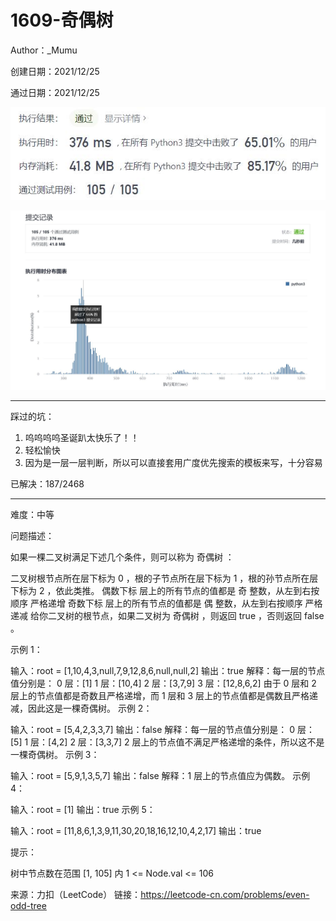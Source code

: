 # 1609-奇偶树

Author：_Mumu

创建日期：2021/12/25

通过日期：2021/12/25

![](./通过截图2.jpg)

![](./通过截图1.jpg)

*****

踩过的坑：

1. 呜呜呜呜圣诞趴太快乐了！！
2. 轻松愉快
3. 因为是一层一层判断，所以可以直接套用广度优先搜索的模板来写，十分容易

已解决：187/2468

*****

难度：中等

问题描述：

如果一棵二叉树满足下述几个条件，则可以称为 奇偶树 ：

二叉树根节点所在层下标为 0 ，根的子节点所在层下标为 1 ，根的孙节点所在层下标为 2 ，依此类推。
偶数下标 层上的所有节点的值都是 奇 整数，从左到右按顺序 严格递增
奇数下标 层上的所有节点的值都是 偶 整数，从左到右按顺序 严格递减
给你二叉树的根节点，如果二叉树为 奇偶树 ，则返回 true ，否则返回 false 。

 

示例 1：



输入：root = [1,10,4,3,null,7,9,12,8,6,null,null,2]
输出：true
解释：每一层的节点值分别是：
0 层：[1]
1 层：[10,4]
2 层：[3,7,9]
3 层：[12,8,6,2]
由于 0 层和 2 层上的节点值都是奇数且严格递增，而 1 层和 3 层上的节点值都是偶数且严格递减，因此这是一棵奇偶树。
示例 2：



输入：root = [5,4,2,3,3,7]
输出：false
解释：每一层的节点值分别是：
0 层：[5]
1 层：[4,2]
2 层：[3,3,7]
2 层上的节点值不满足严格递增的条件，所以这不是一棵奇偶树。
示例 3：



输入：root = [5,9,1,3,5,7]
输出：false
解释：1 层上的节点值应为偶数。
示例 4：

输入：root = [1]
输出：true
示例 5：

输入：root = [11,8,6,1,3,9,11,30,20,18,16,12,10,4,2,17]
输出：true


提示：

树中节点数在范围 [1, 105] 内
1 <= Node.val <= 106

来源：力扣（LeetCode）
链接：https://leetcode-cn.com/problems/even-odd-tree
